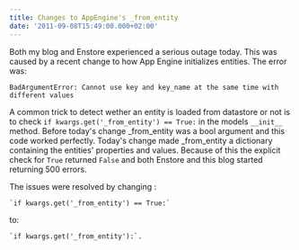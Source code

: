 ```yaml
---
title: Changes to AppEngine's _from_entity
date: '2011-09-08T15:49:00.000+02:00'
---
```


Both my blog and Enstore experienced a serious outage today. This was caused by a recent change to how App Engine initializes entities. The error was:

```
BadArgumentError: Cannot use key and key_name at the same time with different values
```

A common trick to detect wether an entity is loaded from datastore or not is to check `if kwargs.get('_from_entity') == True:` in the models `__init__` method. Before today's change \_from\_entity was a bool argument and this code worked perfectly. Today's change made \_from\_entity a dictionary containing the entities' properties and values. Because of this the explicit check for `True` returned `False` and both Enstore and this blog started returning 500 errors.

The issues were resolved by changing :

```
`if kwargs.get('_from_entity') == True:` 
```

to:

```
`if kwargs.get('_from_entity'):`.
```
